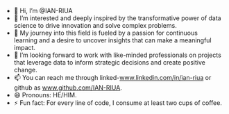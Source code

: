 - 👋 Hi, I’m @IAN-RIUA
- 👀 I’m interested and deeply inspired by the transformative power of data science to drive innovation and solve complex problems.
- 🌱 My journey into this field is fueled by a passion for continuous learning and a desire to uncover insights that can make a meaningful impact.
- 💞️ I’m looking forward to work with  like-minded professionals on projects that leverage data to inform strategic decisions and create positive change.
- 📫 You can reach me through linked-www.linkedin.com/in/ian-riua or github as www.github.com/IAN-RIUA.
- 😄 Pronouns: HE/HIM.
- ⚡ Fun fact: For every line of code, I consume at least two cups of coffee.

<!---
IAN-RIUA/IAN-RIUA is a ✨ special ✨ repository because its `README.md` (this file) appears on your GitHub profile.
You can click the Preview link to take a look at your changes.
--->
